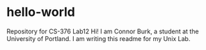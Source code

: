 # hello-world
Repository for CS-376 Lab12
Hi! I am Connor Burk, a student at the University of Portland. I am writing this readme for my Unix Lab.
